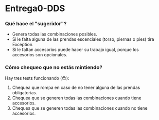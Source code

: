 # Entrega0-DDS

### **Qué hace el "sugeridor"?**

- Genera todas las combinaciones posibles.
- Si le falta alguna de las prendas escenciales (torso, piernas o pies) tira Exception.
- Si le faltan accesorios puede hacer su trabajo igual, porque los accesorios son opcionales.

### **Cómo chequeo que no estás mintiendo?**
  Hay tres tests funcionando (:wink:):
  1. Chequea que rompa en caso de no tener alguna de las prendas obligatorias.
  2. Chequea que se generen todas las combinaciones cuando tiene accesorios.
  3. Chequea que se generen todas las combinaciones cuando no tiene accesorios.
